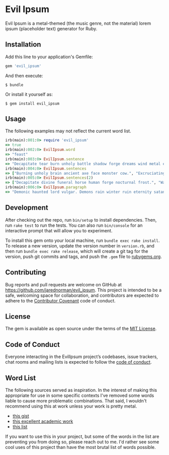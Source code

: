 # Evil Ipsum

Evil Ipsum is a metal-themed (the music genre, not the material) lorem ipsum (placeholder text) generator for Ruby.

## Installation

Add this line to your application's Gemfile:

```ruby
gem 'evil_ipsum'
```

And then execute:

    $ bundle

Or install it yourself as:

    $ gem install evil_ipsum

## Usage

The following examples may not reflect the current word list.

```ruby
irb(main):001:0> require 'evil_ipsum'
=> true
irb(main):002:0> EvilIpsum.word
=> "feast"
irb(main):003:0> EvilIpsum.sentence
=> "Decapitate tear burn unholy battle shadow forge dreams wind metal eternity lost noise screaming sphere cold gate horror feasting murder vulgar."
irb(main):004:0> EvilIpsum.sentences
=> ["Burning unholy brain ancient axe face monster cow.", "Excruciating veins hell noise spirit divine cryptic.", "Devil infernal monster ashes wind horror vulgar chaos blood dragon beyond battle.", "Thrash force slaughter beast pray moon flesh brutal vulgar horror brain feasting monster rot wind axe.", "Steel fire witch reign.", "Fall nocturnal demonic screaming mass horse serpent."]
irb(main):005:0> EvilIpsum.sentences(2)
=> ["Decapitate divine funeral horse human forge nocturnal frost.", "War goat torture."]
irb(main):006:0> EvilIpsum.paragraph
=> "Demonic haunted lord vulgar. Demons rain winter ruin eternity satanic doom flames metal grind anger unholy. Burning ashes stone frost torment lost grind dream flesh wind massacre sphere forest fallen beast. Pain circle agony. Shadow spirit satan sick agony iron steel stone cryptic eternity dragon screaming wrath moon demon ruin torture wind scream witch metal rain dark ancient. Pain ancient goodbye circle flesh moon head stone divine. Burn ash human flame. Grace slime killing eternity goodbye eternal massacre fire infernal demonic anger terror brain cold sphere fallen satan throne lord brutal massacres. Cold brain metal killing hate head demonic fall. Metal god spirit cult chaos blood reign war raven horse satan steel monster storm hand infernal sorrow circle eternity kill cries pray murder."
```

## Development

After checking out the repo, run `bin/setup` to install dependencies. Then, run `rake test` to run the tests. You can also run `bin/console` for an interactive prompt that will allow you to experiment.

To install this gem onto your local machine, run `bundle exec rake install`. To release a new version, update the version number in `version.rb`, and then run `bundle exec rake release`, which will create a git tag for the version, push git commits and tags, and push the `.gem` file to [rubygems.org](https://rubygems.org).

## Contributing

Bug reports and pull requests are welcome on GitHub at https://github.com/jarednorman/evil_ipsum. This project is intended to be a safe, welcoming space for collaboration, and contributors are expected to adhere to the [Contributor Covenant](http://contributor-covenant.org) code of conduct.

## License

The gem is available as open source under the terms of the [MIT License](https://opensource.org/licenses/MIT).

## Code of Conduct

Everyone interacting in the EvilIpsum project’s codebases, issue trackers, chat rooms and mailing lists is expected to follow the [code of conduct](https://github.com/jarednorman/evil_ipsum/blob/master/CODE_OF_CONDUCT.md).

## Word List

The following sources served as inspiration. In the interest of making this appropriate for use in some specific contexts I've removed some words liable to cause more problematic combinations. That said, I wouldn't recommend using this at work unless your work is pretty metal.

- [this gist](https://gist.github.com/tomash/638477)
- [this excellent academic work](http://www.degeneratestate.org/posts/2016/Apr/20/heavy-metal-and-natural-language-processing-part-1/)
- [this list](http://www.invisibleoranges.com/the-100-most-overused-metal-band-name-words-according-to-metal-archives/)

If you want to use this in your project, but some of the words in the list are preventing you from doing so, please reach out to me. I'd rather see some cool uses of this project than have the most brutal list of words possible.
